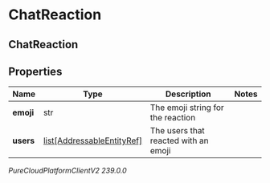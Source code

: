 # ChatReaction

## ChatReaction

## Properties

|Name | Type | Description | Notes|
|------------ | ------------- | ------------- | -------------|
| **emoji** | str | The emoji string for the reaction | |
| **users** | [list[AddressableEntityRef]](AddressableEntityRef) | The users that reacted with an emoji | |



_PureCloudPlatformClientV2 239.0.0_
